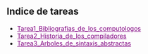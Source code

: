 ## Indice de tareas

- <a href="https://github.com/Alex-pozos/Tareas/blob/main/Tarea1/README.md" Style="color:purple">Tarea1_Bibliografias_de_los_computologos</a>
- <a href="https://github.com/Alex-pozos/Tareas/blob/main/Tarea2/README.md" Style="color:purple">Tarea2_Historia_de_los_compiladores</a>
- <a href="https://github.com/Alex-pozos/Tareas/blob/main/Tarea3/README.md" Style="color:purple">Tarea3_Arboles_de_sintaxis_abstractas </a>